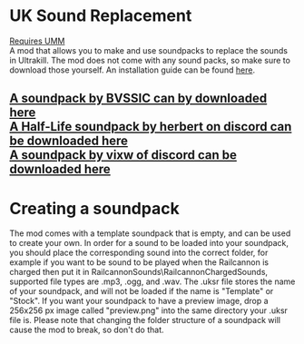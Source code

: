 # UK Sound Replacement
[Requires UMM](https://github.com/Temperz87/ultra-mod-manager)<br>
A mod that allows you to make and use soundpacks to replace the sounds in Ultrakill. The mod does not come with any sound packs, so make sure to download those yourself. An installation guide can be found [here](https://www.youtube.com/watch?v=meNiXcbPh_s).

[A soundpack by BVSSIC can by downloaded here](https://mega.nz/folder/Zc5SULaR#qkbbVPobyxkiPKwPOgkZkg)<br>
[A Half-Life soundpack by herbert on discord can be downloaded here](https://drive.google.com/file/d/11eSo6ggneXQalVdiOtyJ6AWdG5q2EsRI/view)<br>
[A soundpack by vixw of discord can be downloaded here](https://mega.nz/file/icF1jA6T#n0BgcuglSWH2YLq7RGxgMQ-ChRbnc46HwpHTGWy8P0Q)
----------
# Creating a soundpack
The mod comes with a template soundpack that is empty, and can be used to create your own. In order for a sound to be loaded into your soundpack, you should place the corresponding sound into the correct folder, for example if you want to be sound to be played when the Railcannon is charged then put it in RailcannonSounds\RailcannonChargedSounds, supported file types are .mp3, .ogg, and .wav. The .uksr file stores the name of your soundpack, and will not be loaded if the name is "Template" or "Stock". If you want your soundpack to have a preview image, drop a 256x256 px image called "preview.png" into the same directory your .uksr file is. Please note that changing the folder structure of a soundpack will cause the mod to break, so don't do that.
